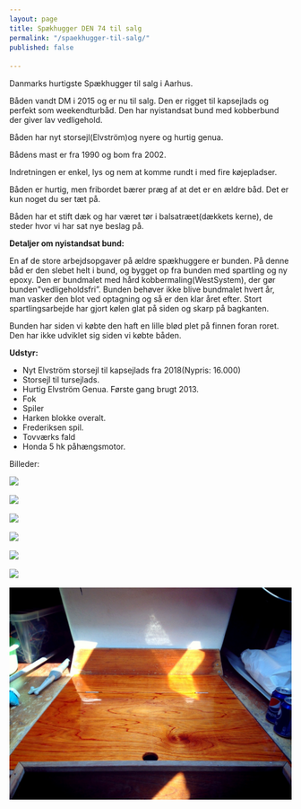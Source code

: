 ```yaml
---
layout: page
title: Spækhugger DEN 74 til salg
permalink: "/spaekhugger-til-salg/"
published: false

---
```

Danmarks hurtigste Spækhugger til salg i Aarhus.

Båden vandt DM i 2015 og er nu til salg. Den er rigget til kapsejlads og perfekt som weekendturbåd. Den har nyistandsat bund med kobberbund der giver lav vedligehold.

Båden har nyt storsejl(Elvström)og nyere og hurtig genua.

Bådens mast er fra 1990 og bom fra 2002.

Indretningen er enkel, lys og nem at komme rundt i med fire køjepladser.

Båden er hurtig, men fribordet bærer præg af at det er en ældre båd. Det er kun noget du ser tæt på.

Båden har et stift dæk og har været tør i balsatræet(dækkets kerne), de steder hvor vi har sat nye beslag på.

**Detaljer om nyistandsat bund:**

En af de store arbejdsopgaver på ældre spækhuggere er bunden. På denne båd er den slebet helt i bund, og bygget op fra bunden med spartling og ny epoxy. Den er bundmalet med hård kobbermaling(WestSystem), der gør bunden"vedligeholdsfri”. Bunden behøver ikke blive bundmalet hvert år, man vasker den blot ved optagning og så er den klar året efter. Stort spartlingsarbejde har gjort kølen glat på siden og skarp på bagkanten.

Bunden har siden vi købte den haft en lille blød plet på finnen foran roret. Den har ikke udviklet sig siden vi købte båden.

**Udstyr:**

* Nyt Elvström storsejl til kapsejlads fra 2018(Nypris: 16.000)
* Storsejl til tursejlads.
* Hurtig Elvström Genua. Første gang brugt 2013.
* Fok
* Spiler
* Harken blokke overalt.
* Frederiksen spil.
* Tovværks fald
* Honda 5 hk påhængsmotor.

Billeder:

![](https://paper-attachments.dropbox.com/s_8A33B7CAE3C2F19ADDBB0E2AB7E3B2D692F56A32C033873CB55DC0EC6F5E15E0_1565639636004_IMG_2107.jpeg)

![](https://paper-attachments.dropbox.com/s_8A33B7CAE3C2F19ADDBB0E2AB7E3B2D692F56A32C033873CB55DC0EC6F5E15E0_1565640035094_IMG_2097.jpeg)

![](https://paper-attachments.dropbox.com/s_8A33B7CAE3C2F19ADDBB0E2AB7E3B2D692F56A32C033873CB55DC0EC6F5E15E0_1565638941455_35052344940_66f6361a91_o.jpg)

![](https://paper-attachments.dropbox.com/s_8A33B7CAE3C2F19ADDBB0E2AB7E3B2D692F56A32C033873CB55DC0EC6F5E15E0_1565638943209_35399664526_c85374554e_o.jpg)

![](https://paper-attachments.dropbox.com/s_8A33B7CAE3C2F19ADDBB0E2AB7E3B2D692F56A32C033873CB55DC0EC6F5E15E0_1565638941813_35430661915_366d76bddb_o.jpg)

![](https://paper-attachments.dropbox.com/s_8A33B7CAE3C2F19ADDBB0E2AB7E3B2D692F56A32C033873CB55DC0EC6F5E15E0_1565640312529_IMG_2902.jpeg)

![](/uploads/IMG_2857.jpeg)